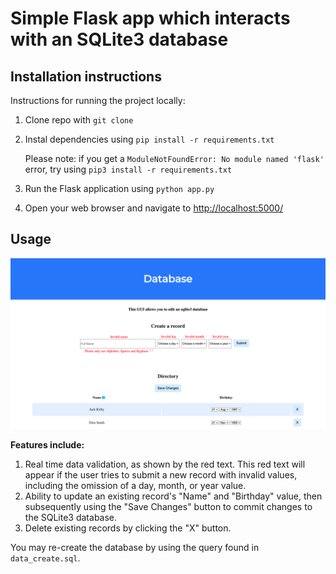 # Simple Flask app which interacts with an SQLite3 database

## Installation instructions
Instructions for running the project locally: 

1. Clone repo with `git clone`
2. Instal dependencies using `pip install -r requirements.txt`

    Please note: if you get a `ModuleNotFoundError: No module named 'flask'` error, try using `pip3 install -r requirements.txt`

2. Run the Flask application using `python app.py`
3. Open your web browser and navigate to [http://localhost:5000/](http://localhost:5000/)

## Usage

![Screenshot of interface](/sqlite3-gui-screenshot.png)

**Features include:**
1. Real time data validation, as shown by the red text. This red text will appear if the user tries to submit a new record with invalid values, including the omission of a day, month, or year value.
2. Ability to update an existing record's "Name" and "Birthday" value, then subsequently using the "Save Changes" button to commit changes to the SQLite3 database. 
3. Delete existing records by clicking the "X" button. 

You may re-create the database by using the query found in `data_create.sql`.
